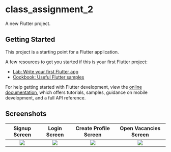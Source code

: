 # class_assignment_2

A new Flutter project.

## Getting Started

This project is a starting point for a Flutter application.

A few resources to get you started if this is your first Flutter project:

- [Lab: Write your first Flutter app](https://docs.flutter.dev/get-started/codelab)
- [Cookbook: Useful Flutter samples](https://docs.flutter.dev/cookbook)

For help getting started with Flutter development, view the
[online documentation](https://docs.flutter.dev/), which offers tutorials,
samples, guidance on mobile development, and a full API reference.



## Screenshots

Signup Screen              |   Login Screen            |   Create Profile Screen   |   Open Vacancies Screen
:-------------------------:|:-------------------------:|:-------------------------:|:-------------------------:
![](https://user-images.githubusercontent.com/75329130/182853533-967b7fbb-2dce-47e0-b682-fae9b2f5d9f8.png?raw=true)|![](https://user-images.githubusercontent.com/75329130/182853524-90940160-59c5-4f57-ac0f-9e82dd7e327f.png?raw=true)|![](https://user-images.githubusercontent.com/75329130/182868044-da7b4eb5-c5c1-451d-b112-9b283888ecb1.png?raw=true)|![](https://user-images.githubusercontent.com/75329130/182853529-e87e687c-79e7-4940-8a8b-f918affe6e41.png?raw=true?height="-10px")
